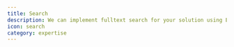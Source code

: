 ```yaml
---
title: Search
description: We can implement fulltext search for your solution using ElasticSearch. You thought it was easy hun ? Well no, it's not just install are roll... There's some trickiness out there and we can help. 
icon: search
category: expertise
---
```

